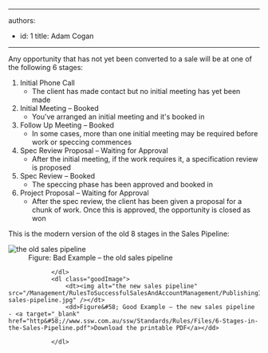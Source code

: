 

---
authors:
  - id: 1
    title: Adam Cogan
---




<span class='intro'> <p>Any opportunity that has not yet been converted to a sale will be at one of the following 6 stages&#58;</p> </span>

<ol>
                    <li>Initial Phone Call
                        <ul>
                            <li>The client has made contact but no initial meeting has yet been made</li>
                        </ul>
                    </li>
                    <li>Initial Meeting – Booked
                        <ul>
                            <li>You've arranged an initial meeting and it's booked in</li>
                        </ul>
                    </li>
                    <li>Follow Up Meeting – Booked
                        <ul>
                            <li>In some cases, more than one initial meeting may be required before work or speccing commences</li>
                        </ul>
                    </li>
                    <li>Spec Review Proposal – Waiting for Approval
                        <ul>
                            <li>After the initial meeting, if the work requires it, a specification review is proposed</li>
                        </ul>
                    </li>
                    <li>Spec Review – Booked
                        <ul>
                            <li>The speccing phase has been approved and booked in</li>
                        </ul>
                    </li>
                    <li>Project Proposal – Waiting for Approval
                        <ul>
                            <li>After the spec review, the client has been given a proposal for a chunk of work. Once this is approved, the opportunity is closed as won</li>
                        </ul>
                    </li>
                </ol>
                <p>This is the modern version of the old 8 stages in the Sales Pipeline&#58;</p>
                <dl class="badImage">
                    <dt><img alt="the old sales pipeline" src="/Management/RulesToSuccessfulSalesAndAccountManagement/PublishingImages/old-sales-pipeline.jpg" /></dt>
                    <dd>Figure&#58; Bad Example – the old sales pipeline</dd>
  
                </dl>
                <dl class="goodImage">
                    <dt><img alt="the new sales pipeline" src="/Management/RulesToSuccessfulSalesAndAccountManagement/PublishingImages/new-sales-pipeline.jpg" /></dt>
                    <dd>Figure&#58; Good Example – the new sales pipeline - <a target="_blank" href="http&#58;//www.ssw.com.au/ssw/Standards/Rules/Files/6-Stages-in-the-Sales-Pipeline.pdf">Download the printable PDF</a></dd>
  
                </dl>
 


